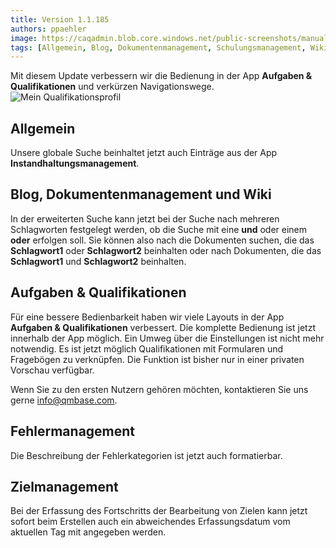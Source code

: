 ```yaml
---
title: Version 1.1.185
authors: ppaehler
image: https://caqadmin.blob.core.windows.net/public-screenshots/manual-screenshots/myQualification_2023-03-07.png
tags: [Allgemein, Blog, Dokumentenmanagement, Schulungsmanagement, Wiki]
---
```


Mit diesem Update verbessern wir die Bedienung in der App **Aufgaben & Qualifikationen** und verkürzen Navigationswege.
![Mein Qualifikationsprofil](https://caqadmin.blob.core.windows.net/public-screenshots/manual-screenshots/myQualification_2023-03-07.png)

<!--truncate-->

## Allgemein

Unsere globale Suche beinhaltet jetzt auch Einträge aus der App **Instandhaltungsmanagement**.

## Blog, Dokumentenmanagement und Wiki

In der erweiterten Suche kann jetzt bei der Suche nach mehreren Schlagworten festgelegt werden, ob die Suche mit eine **und** oder einem **oder** erfolgen soll.
Sie können also nach die Dokumenten suchen, die das **Schlagwort1** oder **Schlagwort2** beinhalten oder nach Dokumenten, die das **Schlagwort1** und **Schlagwort2** beinhalten.

## Aufgaben & Qualifikationen

Für eine bessere Bedienbarkeit haben wir viele Layouts in der App **Aufgaben & Qualifikationen** verbessert. Die komplette Bedienung ist jetzt innerhalb der App möglich.
Ein Umweg über die Einstellungen ist nicht mehr notwendig.
Es ist jetzt möglich Qualifikationen mit Formularen und Fragebögen zu verknüpfen. Die Funktion ist bisher nur in einer privaten Vorschau verfügbar.

Wenn Sie zu den ersten Nutzern gehören möchten, kontaktieren Sie uns gerne [info@qmbase.com](mailto:info@qmbase.com).

## Fehlermanagement

Die Beschreibung der Fehlerkategorien ist jetzt auch formatierbar.

## Zielmanagement

Bei der Erfassung des Fortschritts der Bearbeitung von Zielen kann jetzt sofort beim Erstellen auch ein abweichendes Erfassungsdatum vom aktuellen Tag mit angegeben werden.
